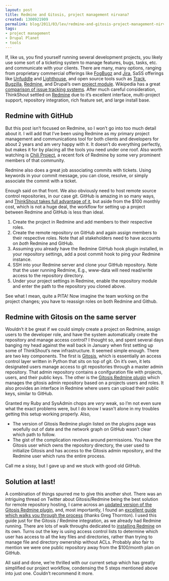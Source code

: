 ```yaml
---
layout: post
title: Redmine and Gitosis, project management nirvana?
created: 1300921909
permalink: blog/2011/03/lev/redmine-and-gitosis-project-management-nirvana
tags:
- project management
- Drupal Planet
- tools
---
```

<p>If, like us, you find yourself running several development projects, you likely use some sort of a ticketing system to manage features, bugs, tasks, etc. and communicate with your clients. There are many, many options, ranging from proprietary commercial offerings like <a href="http://www.fogcreek.com/fogbugz">FogBugz</a>  and <a href="http://www.atlassian.com/software/jira">Jira</a>, SaSS offerings like <a href="http://unfuddle.com">Unfuddle</a> and <a href="http://lighthouseapp.com">Lighthouse</a>, and open source tools such as <a href="http://track.org">Track</a>, <a href="http://www.bugzilla.org">Bugzilla</a>, <a href="http://redmine.org">Redmine</a>, and Drupal&#8217;s own <a href="http://drupal.org/project/project">project module</a>. Wikipedia has a great <a href="http://en.wikipedia.org/wiki/Comparison_of_issue-tracking_systems">comparison of issue tracking systems</a>. After much careful consideration, ThinkShout settled on <a href="http:;//redmine.org">Redmine</a> due to it&#8217;s excellent interface, multi-project support, repository integration, rich feature set, and large install base.</p>
<!--break-->
<h2>Redmine with GitHub</h2>
<p>But this post isn&#8217;t focused on Redmine, so I won&#8217;t go into too much detail about it. I will add that I&#8217;ve been using Redmine as my primary project management and communications tool for both clients and developers for about 2 years and am very happy with it. It doesn&#8217;t do everything perfectly, but makes it for by placing all the tools you need under one roof. Also worth watching is <a href="http://chiliproject.org">Chili Project</a>, a recent fork of Redmine by some very prominent members of that community.</p>
<p>Redmine also does a great job associating commits with tickets. Using keywords in your commit message, you can close, resolve, or simply associate the commit with a ticket.<br />
<img src="http://thinkshout.com/sites/default/files/redmine_blog_revs.jpg" alt="" /></p>
<p>Enough said on that front. We also obviously need to host remote source control repositories, in our case git. GitHub is amazing in so many ways, and <a href="https://github.com/organizations/thinkshout">ThinkShout takes full advantage of it</a>, but aside from the $100 monthly cost, which is not a huge deal, the workflow for setting up a project between Redmine and GitHub is less than ideal.</p>
<ol>
	<li>Create the project in Redmine and add members to their respective roles.</li>
	<li>Create the remote repository on GitHub and again assign members to their respective roles. Note that all stakeholders need to have accounts on <em>both</em> Redmine and GitHub.</li>
	<li>Assuming you already have the Redmine GitHub hook plugin installed, in your repository settings, add a post commit hook to ping your Redmine instance.</li>
	<li><span class="caps">SSH</span> into your Redmine server and clone your GitHub repository. Note that the user running Redmine, E.g., www-data will need read/write access to the repository directory.</li>
	<li>Under your project settings in Redmine, enable the repository module and enter the path to the repository you cloned above.</li>
</ol>
<p>See what I mean, quite a <span class="caps">PITA</span>! Now imagine the team working on the project changes; you have to reassign roles on both Redmine and Github.</p>
<h2>Redmine with Gitosis on the same server</h2>
<p>Wouldn&#8217;t it be great if we could simply create a project on Redmine, assign users to the developer role, and have the system automatically create the repository and manage access control? I thought so, and spent several days banging my head against the wall back in January when first setting up some of ThinkShout&#8217;s new infrastructure. It seemed simple enough. There are two key components. The first is <a href="http://en.wikibooks.org/wiki/Git/Gitosis">Gitosis</a>, which is essentially an access control layer written in Python that sits on top of git. On it&#8217;s own, it lets designated users manage access to git repositories through a master admin repository. That admin repository contains a conifguration file with projects, users, and their public keys. The other is the <a href="http://www.redmine.org/plugins/redmine_gitosis">Gitosis Redmine plugin</a> which manages the gitosis admin repository based on a projects users and roles. It also provides an interface in Redmine where users can upload their public keys, similar to GitHub.</p>
<p>Granted my Ruby and SysAdmin chops are <em>very</em> weak, so I&#8217;m not even sure what the exact problems were, but I do know I wasn't alone in my troubles getting this setup working properly. Also,</p>
<ul>
	<li>The version of Gitosis Redmine plugin listed on the plugins page was woefully out of date and the network graph on GitHub wasn&#8217;t clear which path to follow.</li>
	<li>The gist of the complication revolves around permissions. You have the Gitosis user which owns the repository directory, the user used to initialize Gitosis and has access to the Gitosis admin repository, and the Redmine user which runs the entire process.</li>
</ul>
<p>Call me a sissy, but I gave up and we stuck with good old GitHub.</p>
<h2>Solution at last!</h2>
<p>A combination of things spurred me to give this another shot. There was an intriguing thread on Twitter about Gitosis/Redmine being the best solution for remote repository hosting, I came across an <a href="http://github.com/xdissent/redmine_gitosis">updated version of the Gitosis Redmine plugin</a>, and, most importantly, I found an <a href="http://dev.remarkablewit.com/redmine/projects/dev-server/wiki">excellent guide which walks you through the process</a> (thanks Greg Thornton). I used this guide just for the Gitosis / Redmine integration, as we already had Redmine running. There are lots of walk throughs dedicated to <a href="http://www.redmine.org/projects/redmine/wiki/HowTos">installing Redmine</a> on its own. Turns out the key is using access control lists to determine which user has access to all the key files and directories, rather than trying to manage file and directory ownership without ACLs. Probably also fair to mention we were one public repository away from the $100/month plan on GitHub.</p>
<p>All said and done, we&#8217;re thrilled with our current setup which has greatly simplified our project workflow, condensing the 5 steps mentioned above into just one. Couldn&#8217;t recommend it more.</p>
